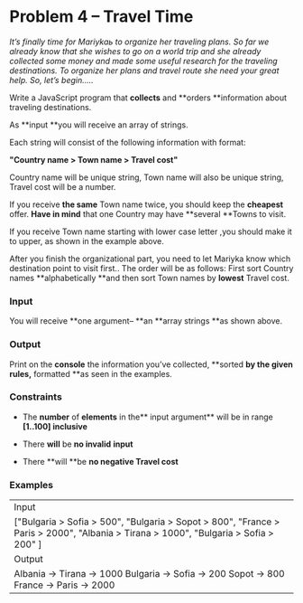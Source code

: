 # Problem 4 – Travel Time

*It’s finally time for Mariykaь to organize her traveling plans. So far we already know that she wishes to go on a world trip and she already collected some money and made some useful research for the traveling destinations. To organize her plans and travel route she need your great help. So, let’s begin…..*

Write a JavaScript program that **collects** and **orders **information about traveling destinations.

As **input **you will receive an array of strings.

Each string will consist of the following information with format:

**"Country name > Town name > Travel cost"**

Country name will be unique string, Town name will also be unique string, Travel cost will be a number.

If you receive **the same** Town name twice, you should keep the **cheapest** offer. **Have in mind** that one Country may have **several **Towns to visit.

If you receive Town name starting with lower case letter ,you should make it to upper, as shown in the example above.

After you finish the organizational part, you need to let Mariyka know which destination point to visit first.. The order will be as follows:  First sort Country names **alphabetically **and then sort Town names by **lowest** Travel cost.

### Input

You will receive **one argument– **an **array strings **as shown above.

### Output

Print on the **console** the information you’ve collected, **sorted **by the given rules,** formatted **as seen in the examples.

### Constraints

* The **number** of **elements** in the** input argument** will be in range **[1..100] inclusive**

* There **will** be **no invalid** **input**

* There **will **be **no negative Travel cost**

### Examples

<table>
  <tr>
    <td>Input</td>
  </tr>
  <tr>
    <td>["Bulgaria > Sofia > 500",
"Bulgaria > Sopot > 800",
"France > Paris > 2000",
"Albania > Tirana > 1000",
"Bulgaria > Sofia > 200" ]
</td>
  </tr>
  <tr>
    <td>Output</td>
  </tr>
  <tr>
    <td>Albania -> Tirana -> 1000
Bulgaria -> Sofia -> 200 Sopot -> 800
France -> Paris -> 2000</td>
  </tr>
</table>


